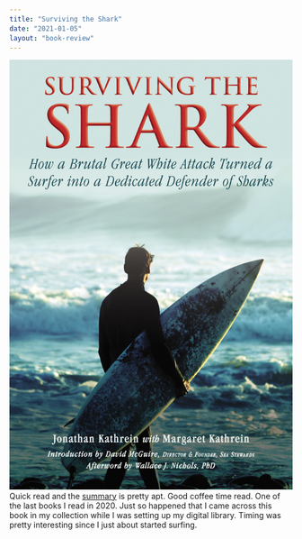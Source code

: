 ```yaml
---
title: "Surviving the Shark"
date: "2021-01-05"
layout: "book-review"
---
```

![](images/SurvivingTheShark.jpg)
Quick read and the [summary](https://lib.srkn.org/book/135) is pretty apt. Good coffee time read. One of the last books I read in 2020. Just so happened that I came across this book in my collection while I was setting up my digital library. Timing was pretty interesting since I just about started surfing.
